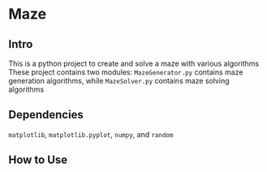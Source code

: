 # Maze

## Intro
This is a python project to create and solve a maze with various algorithms
These project contains two modules:
```MazeGenerator.py``` contains maze generation algorithms, while
```MazeSolver.py``` contains maze solving algorithms

## Dependencies
`matplotlib`, `matplotlib.pyplot`, `numpy`, and `random`

## How to Use

